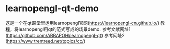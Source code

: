 # learnopengl-qt-demo
这是一个在qt课堂里运用learnopengl官网(https://learnopengl-cn.github.io/) 教程，将learnopengl用qt的范式写成的场景demo.
参考文献网址1 (https://github.com/ABBAPOH/learnopengl-qt)
参考网址2 (https://www.trentreed.net/topics/cc/)
